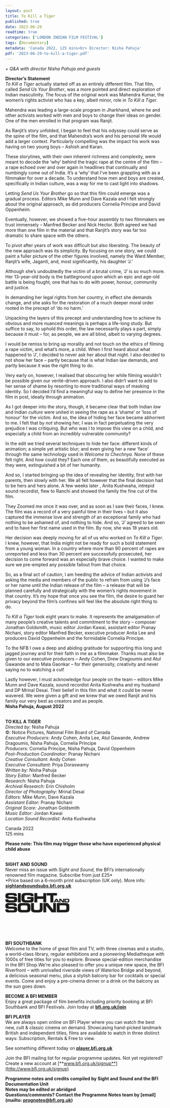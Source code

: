 ```yaml
---
layout: post
title: To Kill a Tiger
published: true
date: 2023-06-29
readtime: true
categories: ['LONDON INDIAN FILM FESTIVAL']
tags: [Documentary]
metadata: 'Canada 2022, 125 mins<br> Director: Nisha Pahuja'
pdf: '2023-06-29-to-kill-a-tiger.pdf'
---
```


_+ Q&A with director Nisha Pahuja and guests_

**Director’s Statement**  
_To Kill a Tiger_ actually started off as an entirely different film. That film, called _Send Us Your Brother_,  was a more pointed and direct exploration of Indian masculinity. The focus of the original work was Mahendra Kumar, the women’s rights activist who has a key, albeit minor, role in _To Kill a Tiger_.

Mahendra was leading a large-scale program in Jharkhand, where he and other activists worked with men and boys to change their ideas on gender. One of the men enrolled in that program was Ranjit.

As Ranjit’s story unfolded, I began to feel that his odyssey could serve as the spine of the film, and that Mahendra’s work and his personal life would add a larger context. Particularly compelling was the impact his work was having on two young boys – Ashish and Karan.

These storylines, with their own inherent richness and complexity, were meant to decode the ‘why’ behind the tragic rape at the centre of the film – a rape echoed over and over again in headlines that continually and numbingly come out of India. It’s a ‘why’ that I’ve been grappling with as a filmmaker for over a decade. To understand how men and boys are created, specifically in Indian culture, was a way for me to cast light into shadows.

Letting _Send Us Your Brother_ go so that this film could emerge was a gradual process. Editors Mike Munn and Dave Kazala and I felt strongly about the original approach, as did producers Cornelia Principe and David Oppenheim.

Eventually, however, we showed a five-hour assembly to two filmmakers we trust immensely – Manfred Becker and Nick Hector. Both agreed we had more than one film in the material and that Ranjit’s story was far too dramatic to share space with the others.

To pivot after years of work was difficult but also liberating. The beauty of the new approach was its simplicity. By focusing on one story, we could paint a fuller picture of the other figures involved, namely the Ward Member, Ranjit’s wife, Jaganti, and, most significantly, his daughter ‘J.’

Although she’s undoubtedly the victim of a brutal crime, ‘J’ is so much more. Her 13-year-old body is the battleground upon which an epic and age-old battle is being fought, one that has to do with power, honour, community  and justice.

In demanding her legal rights from her country, in effect she demands change, and she asks for the restoration of a much deeper moral order rooted in the precept of ‘do no harm.’

Unpacking the layers of this precept and understanding how to achieve its obvious and more nuanced meanings is perhaps a life-long study. But suffice to say, to uphold this order, the law necessarily plays a part, simply because it must – for, as people, we are all blind, albeit to varying degrees.

I would be remiss to bring up morality and not touch on the ethics of filming a rape victim, and what’s more, a child. When I first heard about what happened to ‘J’, I decided to never ask her about that night. I also decided to not show her face – partly because that is what Indian law demands, and partly because it was the right thing to do.

Very early on, however, I realised that obscuring her while filming wouldn’t be possible given our verité-driven approach. I also didn’t want to add to her sense of shame by resorting to more traditional ways of masking identity. So I decided I’d find a meaningful way to define her presence in the film in post, ideally through animation.

As I got deeper into the story, though, it became clear that both Indian _law_ and Indian _culture_ were united in seeing the rape as a ‘shame’ or ‘loss of honour’ for the victim. And so, the idea of hiding her face became abhorrent to me. I felt that by _not_ showing her, I was in fact perpetuating the very prejudice I was critiquing. But who was I to impose this view on a child, and especially a child from an incredibly vulnerable community?

In the edit we tried several techniques to hide her face: different kinds of animation; a simple yet artistic blur; and even giving her a new ‘face’ through the same technology used in _Welcome to Chechnya_. None of these felt right. And how could they? Each one of them, as beautifully executed as they were, extinguished a bit of her humanity.

And so, I started bringing up the idea of revealing her identity, first with her parents, then slowly with her. We all felt however that the final decision had to be hers and hers alone. A few weeks later , Anita Kushwaha, intrepid sound recordist, flew to Ranchi and showed the family the fine cut of the film.

They Zoomed me once it was over, and as soon as I saw their faces, I knew. The film was a record of a very painful time in their lives – but it also captured the immense love and strength of an exceptional family who had nothing to be ashamed of, and nothing to hide. And so, ‘J’ agreed to be seen and to have her first name used in the film. By now, she was 18 years old.

Her decision was deeply moving for all of us who worked on _To Kill a Tiger_. I knew, however, that India might not be ready for such a bold statement from a young woman. In a country where more than 90 percent of rapes are unreported and less than 30 percent are successfully prosecuted, her decision to come forward was an especially brave choice. I wanted to make sure we pre-empted any possible fallout from that choice.

So, as a final act of caution, I am heeding the advice of Indian activists and asking the media and members of the public to refrain from using ‘J’s face or her name until the Indian release of the film – a release that will be planned carefully and strategically with the women’s rights movement in that country. It’s my hope that once you see the film, the desire to guard her privacy beyond the film’s confines will feel like the absolute right thing to do.

_To Kill a Tiger_ took eight years to make. It represents the amalgamation of many people’s creative talents and commitment to the story – composer Jonathan Goldsmith, music editor Jordan Kawai, assistant editor Pranay Nichani, story editor Manfred Becker, executive producer Anita Lee and producers David Oppenheim and the formidable Cornelia Principe.

To the NFB I owe a deep and abiding gratitude for supporting this long and jagged journey and for their faith in me as a filmmaker. Thanks must also be given to our executive producers – Andy Cohen, Drew Dragoumis and Atul Gawande and to Mala Gaonkar – for their generosity, creativity and never saying no to watching a cut!

Lastly however, I must acknowledge four people on the team – editors Mike Munn and Dave Kazala, sound recordist Anita Kushwaha and my husband and DP Mrinal Desai. Their belief in this film and what it could be never wavered. We were given a gift and we knew that we owed Ranjit and his family our very best as creators and as people.  
**Nisha Pahuja, August 2022**
<br><br>

**TO KILL A TIGER**<br>
_Directed by:_ Nisha Pahuja<br>
©: Notice Pictures, National Film Board of Canada<br>
_Executive Producers:_ Andy Cohen, Anita Lee,  Atul Gawande, Andrew Dragoumis, Nisha Pahuja, Cornelia Principe<br>
_Producers:_ Cornelia Principe, Nisha Pahuja,  David Oppenheim<br>
_Post-Production Coordinator:_ Pranay Nichani<br>
_Creative Consultant:_ Andy Cohen<br>
_Executive Consultant:_ Priya Doraswamy<br>
_Written by:_ Nisha Pahuja<br>
_Story Editor:_ Manfred Becker<br>
_Research:_ Nisha Pahuja<br>
_Archival Research:_ Erin Chisholm<br>
_Director of Photography:_ Mrinal Desai<br>
_Editors:_ Mike Munn, Dave Kazala<br>
_Assistant Editor:_ Pranay Nichani<br>
_Original Score:_ Jonathan Goldsmith<br>
_Music Editor:_ Jordan Kawai<br>
_Location Sound Recordist:_ Anita Kushwaha<br>

Canada 2022<br>
125 mins

**Please note: This film may trigger those who have experienced physical child abuse**<br>
<br>

**SIGHT AND SOUND**<br>
Never miss an issue with _Sight and Sound_, the BFI’s internationally renowned film magazine. Subscribe from just £25*<br>
*Price based on a 6-month print subscription (UK only). More info: [**sightandsoundsubs.bfi.org.uk**](https://sightandsoundsubs.bfi.org.uk/subscribe)

<img style="float: left;" src="/img/sight-and-sound.jpg" width="40%" height="40%"><br><br><br><br><br><br><br><br>

**BFI SOUTHBANK**  
Welcome to the home of great film and TV, with three cinemas and a studio, a world-class library, regular exhibitions and a pioneering Mediatheque with 1000s of free titles for you to explore. Browse special-edition merchandise in the BFI Shop.We&#39;re also pleased to offer you a unique new space, the BFI Riverfront – with unrivalled riverside views of Waterloo Bridge and beyond, a delicious seasonal menu, plus a stylish balcony bar for cocktails or special events. Come and enjoy a pre-cinema dinner or a drink on the balcony as the sun goes down.  

**BECOME A BFI MEMBER**  
Enjoy a great package of film benefits including priority booking at BFI Southbank and BFI Festivals. Join today at [**bfi.org.uk/join**](http://www.bfi.org.uk/join)  

**BFI PLAYER**  
 We are always open online on BFI Player where you can watch the best new, cult &amp; classic cinema on demand. Showcasing hand-picked landmark British and independent titles, films are available to watch in three distinct ways: Subscription, Rentals &amp; Free to view.  

See something different today on [**player.bfi.org.uk**](https://player.bfi.org.uk)  

Join the BFI mailing list for regular programme updates. Not yet registered? Create a new account at [**www.bfi.org.uk/signup**](http://www.bfi.org.uk/signup)

**Programme notes and credits compiled by Sight and Sound and the BFI Documentation Unit  
Notes may be edited or abridged  
Questions/comments? Contact the Programme Notes team by [email](mailto: prognotes@bfi.org.uk)**

<!--stackedit_data:
eyJoaXN0b3J5IjpbLTE5OTg4ODkxMTBdfQ==
-->
